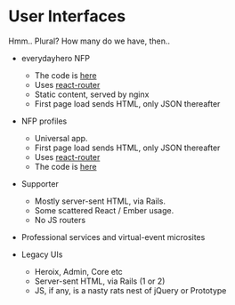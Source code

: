 # User Interfaces

Hmm.. Plural? How many do we have, then..

- everydayhero NFP
    - The code is [here](https://github.com/everydayhero/heroix/tree/master/iron)
    - Uses [react-router](https://github.com/rackt/react-router)
    - Static content, served by nginx
    - First page load sends HTML, only JSON thereafter

- NFP profiles
    - Universal app.
    - First page load sends HTML, only JSON thereafter
    - Uses [react-router](https://github.com/rackt/react-router)
    - The code is [here](https://github.com/everydayhero/nfp-profile)

- Supporter
    - Mostly server-sent HTML, via Rails.
    - Some scattered React / Ember usage.
    - No JS routers

- Professional services and virtual-event microsites

- Legacy UIs
    - Heroix, Admin, Core etc
    - Server-sent HTML, via Rails (1 or 2)
    - JS, if any, is a nasty rats nest of jQuery or Prototype
